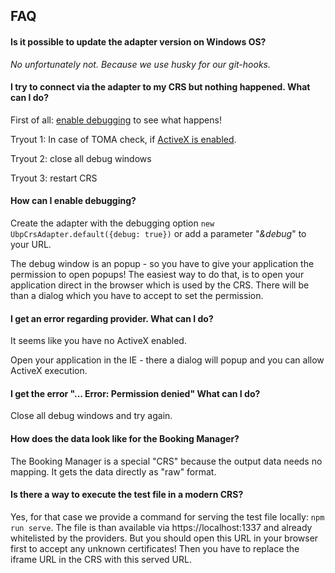 ## FAQ

#### Is it possible to update the adapter version on Windows OS?

_No unfortunately not. Because we use husky for our git-hooks._


#### I try to connect via the adapter to my CRS but nothing happened. What can I do?

First of all: [enable debugging](#how-can-i-enable-debugging) to see what happens! 

Tryout 1: In case of TOMA check, if [ActiveX is enabled](#i-get-an-error-regarding-provider-what-can-i-do).

Tryout 2: close all debug windows

Tryout 3: restart CRS


#### How can I enable debugging?

Create the adapter with the debugging option `new UbpCrsAdapter.default({debug: true})` 
or add a parameter "_&debug_" to your URL.

The debug window is an popup - so you have to give your application the permission to open popups!
The easiest way to do that, is to open your application direct in the browser which is used by the CRS.
There will be than a dialog which you have to accept to set the permission.


#### I get an error regarding provider. What can I do?

It seems like you have no ActiveX enabled.

Open your application in the IE - there a dialog will popup and you can allow ActiveX execution.


#### I get the error "... Error: Permission denied" What can I do?

Close all debug windows and try again.


#### How does the data look like for the Booking Manager?

The Booking Manager is a special "CRS" because the output data needs no mapping. 
It gets the data directly as "raw" format.


#### Is there a way to execute the test file in a modern CRS?

Yes, for that case we provide a command for serving the test file locally: `npm run serve`. 
The file is than available via https://localhost:1337 and already whitelisted by the providers. 
But you should open this URL in your browser first to accept any unknown certificates!
Then you have to replace the iframe URL in the CRS with this served URL.
